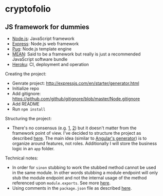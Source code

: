 # cryptofolio

## JS framework for dummies

- [Node.js](https://nodejs.org/en/): JavaScript framework
- [Express](http://expressjs.com/): Node.js web framework
- [Pug](https://github.com/pugjs/pug): Node.js template engine
- [MEAN](http://mean.io/): Said to be a framework but really is just a recommended JavaScript software bundle
- [Heroku](https://devcenter.heroku.com/articles/getting-started-with-nodejs#introduction): CI, deployment and operation

Creating the project:
- Genrate project: http://expressjs.com/en/starter/generator.html
- Initialize repo
- Add gitignore: https://github.com/github/gitignore/blob/master/Node.gitignore
- Add README
- Run `npm install`

Structuring the project:
- There's no consensus (e.g. [1](https://www.infoworld.com/article/3204205/node-js/7-keys-to-structuring-your-nodejs-app.html), [2](https://blog.risingstack.com/node-hero-node-js-project-structure-tutorial/)) but it doesn't matter from the framework point of view. I've decided to structure the project as described [here](https://blog.risingstack.com/node-hero-node-js-project-structure-tutorial/). The main idea (similar to [Angular's generator](https://github.com/angular/angular-cli#generating-components-directives-pipes-and-services)) is to organize around features, not roles. Additionally I will store the business logic in an `app` folder.

Technical notes:

- In order for `sinon` stubbing to work the stubbed method cannot be used in the same module. In other words stubbing a module endpoint will only stub the module endpoint and not the internal usage of the method referenced upon `module.exports`. See more [here](https://stackoverflow.com/a/47949094/2771889).
- Using comments in the `package.json` file as described [here](https://stackoverflow.com/a/14221781/2771889).
